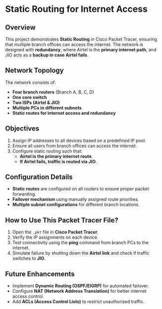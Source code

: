 # **Static Routing for Internet Access**  

## **Overview**  
This project demonstrates **Static Routing** in Cisco Packet Tracer, ensuring that multiple branch offices can access the internet. The network is designed with **redundancy**, where Airtel is the **primary internet path**, and JIO acts as a **backup in case Airtel fails**.  

## **Network Topology**  
The network consists of:  
- **Four branch routers** (Branch A, B, C, D)  
- **One core switch**  
- **Two ISPs (Airtel & JIO)**  
- **Multiple PCs in different subnets**  
- **Static routes for internet access and redundancy**  

## **Objectives**  
1. Assign IP addresses to all devices based on a predefined IP pool.  
2. Ensure all users from branch offices can access the internet.  
3. Configure static routing such that:  
   - **Airtel is the primary internet route**.  
   - **If Airtel fails, traffic is routed via JIO**.  

## **Configuration Details**  
- **Static routes** are configured on all routers to ensure proper packet forwarding.  
- **Failover mechanism** using manually assigned route priorities.  
- **Multiple subnet configurations** for different branch locations.  

## **How to Use This Packet Tracer File?**  
1. Open the `.pkt` file in **Cisco Packet Tracer**.  
2. Verify the IP assignments on each device.  
3. Test connectivity using the **ping** command from branch PCs to the internet.  
4. Simulate failure by shutting down the **Airtel link** and check if traffic switches to **JIO**.  

## **Future Enhancements**  
- Implement **Dynamic Routing (OSPF/EIGRP)** for automated failover.  
- Configure **NAT (Network Address Translation)** for better internet access control.  
- Add **ACLs (Access Control Lists)** to restrict unauthorized traffic.  
